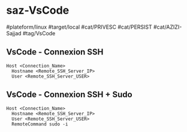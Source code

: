 # saz-VsCode

#plateform/linux
#target/local
#cat/PRIVESC
#cat/PERSIST
#cat/AZIZI-Sajjad
#tag/VsCode

## VsCode - Connexion SSH
```
Host <Connection_Name>
  Hostname <Remote_SSH_Server_IP>
  User <Remote_SSH_Server_USER>
```

## VsCode - Connexion SSH + Sudo 
```
Host <Connection_Name>
  Hostname <Remote_SSH_Server_IP>
  User <Remote_SSH_Server_USER>
  RemoteCommand sudo -i
```